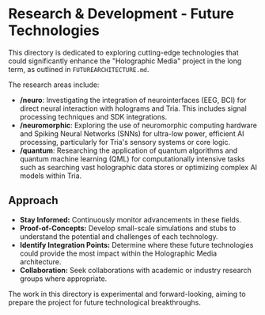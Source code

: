 # Research & Development - Future Technologies

This directory is dedicated to exploring cutting-edge technologies that could
significantly enhance the "Holographic Media" project in the long term, as
outlined in `FUTUREARCHITECTURE.md`.

The research areas include:

-   **/neuro**: Investigating the integration of neurointerfaces (EEG, BCI) for direct neural interaction with holograms and Tria. This includes signal processing techniques and SDK integrations.
-   **/neuromorphic**: Exploring the use of neuromorphic computing hardware and Spiking Neural Networks (SNNs) for ultra-low power, efficient AI processing, particularly for Tria's sensory systems or core logic.
-   **/quantum**: Researching the application of quantum algorithms and quantum machine learning (QML) for computationally intensive tasks such as searching vast holographic data stores or optimizing complex AI models within Tria.

## Approach
-   **Stay Informed:** Continuously monitor advancements in these fields.
-   **Proof-of-Concepts:** Develop small-scale simulations and stubs to understand the potential and challenges of each technology.
-   **Identify Integration Points:** Determine where these future technologies could provide the most impact within the Holographic Media architecture.
-   **Collaboration:** Seek collaborations with academic or industry research groups where appropriate.

The work in this directory is experimental and forward-looking, aiming to prepare the project for future technological breakthroughs.
